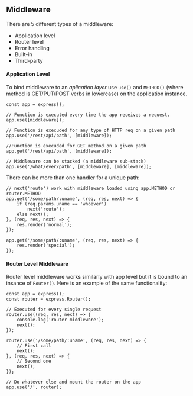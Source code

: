 ## Middleware
There are 5 different types of a middleware:

- Application level
- Router level
- Error handling
- Built-in
- Third-party


#### Application Level
To bind middleware to an *aplication layer* use `use()` and `METHOD()` (where method is GET/PUT/POST verbs in lowercase) on the application instance.

```
const app = express();

// Function is executed every time the app receives a request.
app.use([middleware]);

// Function is execuded for any type of HTTP req on a given path
app.use('/rest/api/path', [middleware]);

//Function is execuded for GET method on a given path
app.get('/rest/api/path', [middleware]);

// Middleware can be stacked (a middleware sub-stack)
app.use('/what/ever/path', [middleware], [middleware]);
```

There can be more than one handler for a unique path:

```
// next('route') work with middleware loaded using app.METHOD or router.METHOD
app.get('/some/path/:uname', (req, res, next) => {
    if (req.params.uname == 'whoever')
        next('route');
    else next();
}, (req, res, next) => {
    res.render('normal');
});

app.get('/some/path/:uname', (req, res, next) => {
    res.render('special');
});
```


#### Router Level Middleware
Router level middleware works similarly with app level but it is bound to an insance of `Router()`. Here is an example of the same functionality:

```
const app = express();
const router = express.Router();

// Executed for every single request
router.use((req, res, next) => {
    console.log('router middleware');
    next();
});

router.use('/some/path/:uname', (req, res, next) => {
    // First call
    next();
}, (req, res, next) => {
    // Second one
    next();
});

// Do whatever else and mount the router on the app
app.use('/', router);
```

